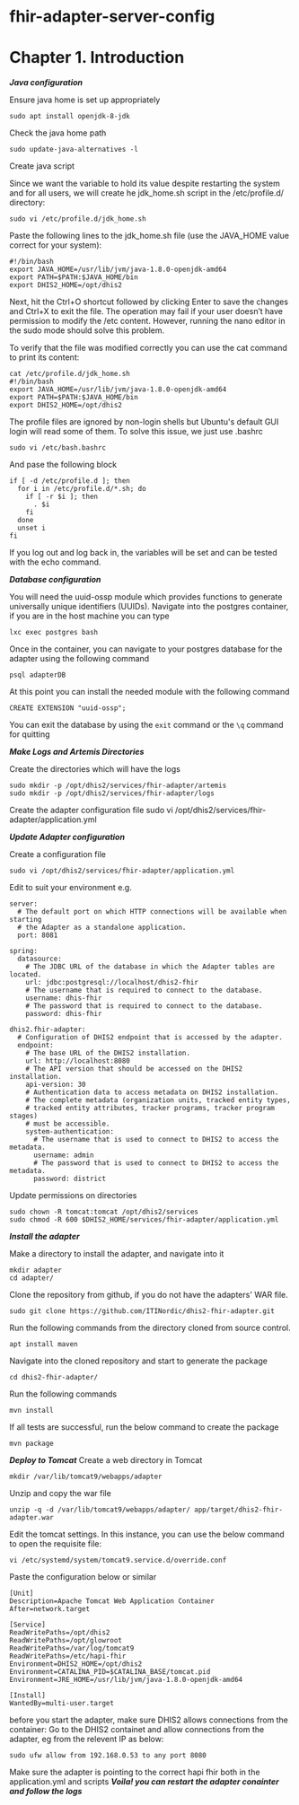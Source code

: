 # fhir-adapter-server-config

# Chapter 1. Introduction

***Java configuration***

Ensure java home is set up appropriately
```
sudo apt install openjdk-8-jdk
```

Check the java home path
```
sudo update-java-alternatives -l
```
Create java script

Since we want the variable to hold its value despite restarting the system and for all users, we will create he jdk_home.sh script in the /etc/profile.d/ directory:

```
sudo vi /etc/profile.d/jdk_home.sh
```

Paste the following lines to the jdk_home.sh file (use the JAVA_HOME value correct for your system):

```
#!/bin/bash
export JAVA_HOME=/usr/lib/jvm/java-1.8.0-openjdk-amd64
export PATH=$PATH:$JAVA_HOME/bin
export DHIS2_HOME=/opt/dhis2
```
Next, hit the Ctrl+O shortcut followed by clicking Enter to save the changes and Ctrl+X to exit the file. The operation may fail if your user doesn’t have permission to modify the /etc content. However, running the nano editor in the sudo mode should solve this problem.

To verify that the file was modified correctly you can use the cat command to print its content:

```
cat /etc/profile.d/jdk_home.sh 
#!/bin/bash
export JAVA_HOME=/usr/lib/jvm/java-1.8.0-openjdk-amd64
export PATH=$PATH:$JAVA_HOME/bin
export DHIS2_HOME=/opt/dhis2
```

The profile files are ignored by non-login shells but Ubuntu's default GUI login will read some of them. To solve this issue, we just use .bashrc
```
sudo vi /etc/bash.bashrc
```

And pase the following block 
```
if [ -d /etc/profile.d ]; then
  for i in /etc/profile.d/*.sh; do
    if [ -r $i ]; then
      . $i
    fi
  done
  unset i
fi
```

If you log out and log back in, the variables will be set and can be tested with the echo command.

***Database configuration***

You will need the uuid-ossp module which provides functions to generate universally unique identifiers (UUIDs).
Navigate into the postgres container, if you are in the host machine you can type
```
lxc exec postgres bash
```

Once in the container, you can navigate to your postgres database for the adapter using the following command
```
psql adapterDB
```
At this point you can install the needed module with the following command

```
CREATE EXTENSION "uuid-ossp";
```

You can exit the database by using the ```exit``` command or the ```\q``` command for quitting

***Make Logs and Artemis Directories***

Create the directories which will have the logs
```
sudo mkdir -p /opt/dhis2/services/fhir-adapter/artemis
sudo mkdir -p /opt/dhis2/services/fhir-adapter/logs
```

Create the adapter configuration file
sudo vi /opt/dhis2/services/fhir-adapter/application.yml 

***Update Adapter configuration***

Create a configuration file
```
sudo vi /opt/dhis2/services/fhir-adapter/application.yml
```

Edit to suit your environment e.g.
```
server:
  # The default port on which HTTP connections will be available when starting
  # the Adapter as a standalone application.
  port: 8081

spring:
  datasource:
    # The JDBC URL of the database in which the Adapter tables are located.
    url: jdbc:postgresql://localhost/dhis2-fhir
    # The username that is required to connect to the database.
    username: dhis-fhir
    # The password that is required to connect to the database.
    password: dhis-fhir

dhis2.fhir-adapter:
  # Configuration of DHIS2 endpoint that is accessed by the adapter.
  endpoint:
    # The base URL of the DHIS2 installation.
    url: http://localhost:8080
    # The API version that should be accessed on the DHIS2 installation.
    api-version: 30
    # Authentication data to access metadata on DHIS2 installation.
    # The complete metadata (organization units, tracked entity types, 
    # tracked entity attributes, tracker programs, tracker program stages) 
    # must be accessible.
    system-authentication:
      # The username that is used to connect to DHIS2 to access the metadata.
      username: admin
      # The password that is used to connect to DHIS2 to access the metadata.
      password: district
```

Update permissions on directories

```
sudo chown -R tomcat:tomcat /opt/dhis2/services
sudo chmod -R 600 $DHIS2_HOME/services/fhir-adapter/application.yml
```

***Install the adapter***

Make a directory to install the adapter, and navigate into it
```
mkdir adapter
cd adapter/
```
Clone the repository from github, if you do not have the adapters' WAR file.

```
sudo git clone https://github.com/ITINordic/dhis2-fhir-adapter.git
```

Run the following commands from the directory cloned from source control.
```
apt install maven
```

Navigate into the cloned repository and start to generate the package

```
cd dhis2-fhir-adapter/
```
Run the following commands
```
mvn install
```
If all tests are successful, run the below command to create the package
```
mvn package
```
***Deploy to Tomcat***
Create a web directory in Tomcat
```
mkdir /var/lib/tomcat9/webapps/adapter
```

Unzip and copy the war file
```
unzip -q -d /var/lib/tomcat9/webapps/adapter/ app/target/dhis2-fhir-adapter.war
```

Edit the tomcat settings. In this instance, you can use the below command to open the requisite file:
```
vi /etc/systemd/system/tomcat9.service.d/override.conf
```

Paste the configuration below or similar
```
[Unit]
Description=Apache Tomcat Web Application Container
After=network.target

[Service]
ReadWritePaths=/opt/dhis2
ReadWritePaths=/opt/glowroot
ReadWritePaths=/var/log/tomcat9
ReadWritePaths=/etc/hapi-fhir
Environment=DHIS2_HOME=/opt/dhis2
Environment=CATALINA_PID=$CATALINA_BASE/tomcat.pid
Environment=JRE_HOME=/usr/lib/jvm/java-1.8.0-openjdk-amd64

[Install]
WantedBy=multi-user.target
```
before you start the adapter, make sure DHIS2 allows connections from the container: Go to the DHIS2 containet and allow connections from the adapter, eg from the relevent IP as below:
```
sudo ufw allow from 192.168.0.53 to any port 8080
```

Make sure the adapter is pointing to the correct hapi fhir both in the application.yml and scripts
***Voila! you can restart the adapter conainter and follow the logs***
